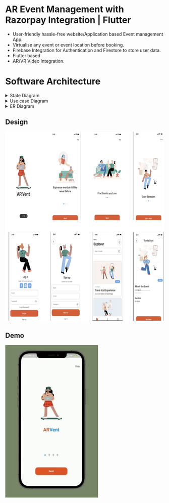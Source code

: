 
# AR Event Management with Razorpay Integration | Flutter

- User-friendly hassle-free website/Application based Event management App.
- Virtualise any event or event location before booking. 
- Firebase Integration for Authentication and Firestore to store user data.
- Flutter based
- AR/VR Video Integration. 
# Software Architecture
<details>
  <summary>State Diagram </summary>

<img src="readme_assets/state.png" alt="AR Event Management" >
</details>
<details>
  <summary>Use case Diagram </summary>

<img src="readme_assets/usecase.png" alt="AR Event Management" >
  </details>

  <details>
  <summary>ER Diagram </summary>

<img src="readme_assets/ER.png" alt="AR Event Management"  >
  
  </details>



## Design

<img src="readme_assets/design.png" alt="AR Event Management" height="600" width="600" >

## Demo

<img src="readme_assets/demogif.gif" alt="AR Event Management" >


  

